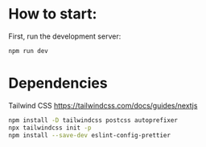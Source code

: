 # How to start:

First, run the development server:

```bash
npm run dev
```

# Dependencies

Tailwind CSS
https://tailwindcss.com/docs/guides/nextjs

```bash
npm install -D tailwindcss postcss autoprefixer
npx tailwindcss init -p
npm install --save-dev eslint-config-prettier
```